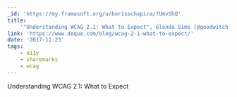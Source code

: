 ```yaml
---
_id: 'https://my.framasoft.org/u/borisschapira/?UmvShQ'
title:
    '"Understanding WCAG 2.1: What to Expect", Glenda Sims (@goodwitch) #a11y'
link: 'https://www.deque.com/blog/wcag-2-1-what-to-expect/'
date: '2017-11-23'
tags:
    - a11y
    - sharemarks
    - wcag
---
```


<div class="markdown"><p>Understanding WCAG 2.1: What to Expect
</p></div>
